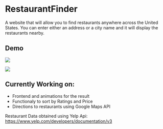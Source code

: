 # RestaurantFinder
A website that will allow you to find restaurants anywhere across the United States. You can enter either an address or a city name and it will display the restaurants nearby. 



## Demo

![](Screenshots/gif1.gif)

![](Screenshots/gif2.gif)


## Currently Working on:

- Frontend and animations for the result
- Functionaly to sort by Ratings and Price
- Directions to restaurants using Google Maps API

Restaurant Data obtained using Yelp Api: https://www.yelp.com/developers/documentation/v3
